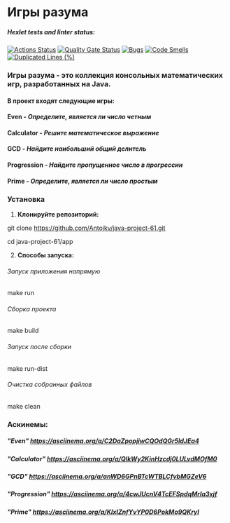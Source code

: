 # Игры разума

##### Hexlet tests and linter status:
[![Actions Status](https://github.com/Antojkv/java-project-61/actions/workflows/hexlet-check.yml/badge.svg)](https://github.com/Antojkv/java-project-61/actions)
[![Quality Gate Status](https://sonarcloud.io/api/project_badges/measure?project=Antojkv_java-project-61&metric=alert_status)](https://sonarcloud.io/summary/new_code?id=Antojkv_java-project-61)
[![Bugs](https://sonarcloud.io/api/project_badges/measure?project=Antojkv_java-project-61&metric=bugs)](https://sonarcloud.io/summary/new_code?id=Antojkv_java-project-61)
[![Code Smells](https://sonarcloud.io/api/project_badges/measure?project=Antojkv_java-project-61&metric=code_smells)](https://sonarcloud.io/summary/new_code?id=Antojkv_java-project-61)
[![Duplicated Lines (%)](https://sonarcloud.io/api/project_badges/measure?project=Antojkv_java-project-61&metric=duplicated_lines_density)](https://sonarcloud.io/summary/new_code?id=Antojkv_java-project-61)

### **Игры разума** - это коллекция консольных математических игр, разработанных на Java.

#### В проект входят следующие игры:

#### Even - *Определите, является ли число четным*

#### Calculator - *Решите математическое выражение*

#### GCD - *Найдите наибольший общий делитель*

#### Progression - *Найдите пропущенное число в прогрессии*

#### Prime - *Определите, является ли число простым*

### Установка

1. **Клонируйте репозиторий:**

git clone https://github.com/Antojkv/java-project-61.git

cd java-project-61/app

2. **Способы запуска:**

###### Запуск приложения напрямую
make run

###### Сборка проекта
make build

###### Запуск после сборки 
make run-dist

###### Очистка собранных файлов
make clean

### Аскинемы:

##### "Even" https://asciinema.org/a/C2DaZpopjiwCQOdQGr5ldJEa4

##### "Calculator" https://asciinema.org/a/QIkWy2KinHzcdj0LULvdMOfM0

##### "GCD" https://asciinema.org/a/anWD6GPnBTcWTBLCfvbMGZeV6

##### "Progression" https://asciinema.org/a/4cwJUcnV4TcEFSpdqMrIa3xjf

##### "Prime" https://asciinema.org/a/KIxIZnfYvYP0D6PokMo9QKryI
